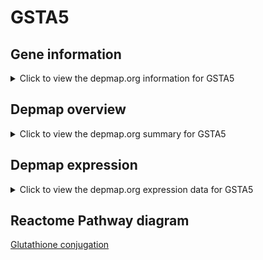 <h1>GSTA5</h1>

<h2>Gene information</h2>
<details>
  <summary>Click to view the depmap.org information for GSTA5</summary>
  <iframe src="https://depmap.org/portal/gene/GSTA5?tab=about" style="border:none;width:100%;height:800px"></iframe>
</details>

<h2>Depmap overview</h2>
<details>
  <summary>Click to view the depmap.org summary for GSTA5</summary>
  <iframe src="https://depmap.org/portal/gene/GSTA5?tab=overview" style="border:none;width:100%;height:800px"></iframe>
</details>

<h2>Depmap expression</h2>
<details>
  <summary>Click to view the depmap.org expression data for GSTA5</summary>
  <iframe src="https://depmap.org/portal/gene/GSTA5?tab=characterization" style="border:none;width:100%;height:800px"></iframe>
</details>



<h2>Reactome Pathway diagram</h2>
<a href="https://reactome.org/PathwayBrowser/#/R-HSA-156590" target="_BLANK">Glutathione conjugation</a>



